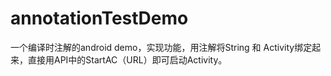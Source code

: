# annotationTestDemo
一个编译时注解的android demo，实现功能，用注解将String 和 Activity绑定起来，直接用API中的StartAC（URL）即可启动Activity。
